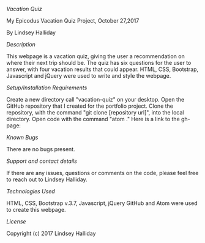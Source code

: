 _Vacation Quiz_

My Epicodus Vacation Quiz Project, October 27,2017

By Lindsey Halliday

_Description_

This webpage is a vacation quiz, giving the user a recommendation on where their next trip should be. The quiz has six questions for the user to answer, with four vacation results that could appear. HTML, CSS, Bootstrap, Javascript and jQuery were used to write and style the webpage.

_Setup/Installation Requirements_

Create a new directory call "vacation-quiz" on your desktop.
Open the GitHub repository that I created for the portfolio project.
Clone the repository, with the command "git clone [repository url]", into the local directory.
Open code with the command "atom ."
Here is a link to the gh-page:

_Known Bugs_

There are no bugs present.

_Support and contact details_

If there are any issues, questions or comments on the code, please feel free to reach out to Lindsey Halliday.

_Technologies Used_

HTML, CSS, Bootstrap v.3.7, Javascript, jQuery GitHub and Atom were used to create this webpage.

_License_

Copyright (c) 2017 Lindsey Halliday
